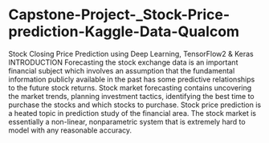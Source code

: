 # Capstone-Project-_Stock-Price-prediction-Kaggle-Data-Qualcom
Stock Closing Price Prediction using Deep Learning, TensorFlow2 &amp; Keras
INTRODUCTION
Forecasting the stock exchange data is an important financial subject which involves an assumption that the fundamental information publicly available in the past has some predictive relationships to the future stock returns. Stock market forecasting contains uncovering the market trends, planning investment tactics, identifying the best time to purchase the stocks and which stocks to purchase. Stock price prediction is a heated topic in prediction study of the financial area. The stock market is essentially a non-linear, nonparametric system that is extremely hard to model with any reasonable accuracy.
